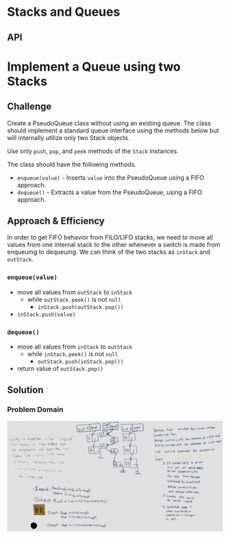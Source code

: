 # Stacks and Queues
<!-- Short summary or background information -->

## API
<!-- Description of each method publicly available to your Stack and Queue-->

# Implement a Queue using two Stacks

## Challenge
Create a PseudoQueue class without using an existing queue.  The class should implement a standard queue interface using the methods below but will internally utilize only two Stack objects.

Use only `push`, `pop`, and `peek` methods of the `Stack` instances.

The class should have the following methods.

* `enqueue(value)` - Inserts `value` into the PseudoQueue using a FIFO approach.
* `dequeue()` - Extracts a value from the PseudoQueue, using a FIFO approach.

## Approach & Efficiency
<!-- What approach did you take? Why? What is the Big O space/time for this approach? -->

In order to get FIFO behavior from FILO/LIFO stacks, we need to move
all values from one internal stack to the other whenever a switch is made from enqueuing to dequeuing.  We can think of the two stacks as
`inStack` and `outStack`.

### `enqueue(value)`

* move all values from `outStack` to `inStack`
  * while `outStack.peek()` is not `null`
    * `inStack.push(outStack.pop())`
* `inStack.push(value)`

### `dequeue()`

* move all values from `inStack` to `outStack`
  * while `inStack.peek()` is not `null`
    * `outStack.push(inStack.pop())`
* return value of `outStack.pop()`

## Solution
<!-- Embedded whiteboard image -->

### Problem Domain

![Problem Domain and Visual](../../../assets/ll-merge-whiteboard-full.jpg "Problem Domain and Visual")
